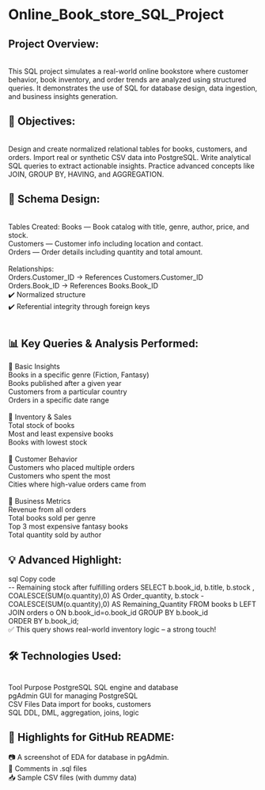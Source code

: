 # Online_Book_store_SQL_Project

## Project Overview:
<br>This SQL project simulates a real-world online bookstore where customer behavior, book inventory, and order trends are analyzed using structured queries. It demonstrates the use of SQL for database design, data ingestion, and business insights generation.

## 🎯 Objectives:
<br>Design and create normalized relational tables for books, customers, and orders.
Import real or synthetic CSV data into PostgreSQL.
Write analytical SQL queries to extract actionable insights.
Practice advanced concepts like JOIN, GROUP BY, HAVING, and AGGREGATION.
<br>
## 🧱 Schema Design:
<br>Tables Created:
Books — Book catalog with title, genre, author, price, and stock.<br>
Customers — Customer info including location and contact.<br>
Orders — Order details including quantity and total amount.<br>
<br>
Relationships:<br>
Orders.Customer_ID → References Customers.Customer_ID<br>
Orders.Book_ID → References Books.Book_ID<br>
✔️ Normalized structure<br>
✔️ Referential integrity through foreign keys<br>
<br>
## 📊 Key Queries & Analysis Performed:<br>
🔹 Basic Insights<br>
Books in a specific genre (Fiction, Fantasy)<br>
Books published after a given year<br>
Customers from a particular country<br>
Orders in a specific date range<br>
<br>
🔹 Inventory & Sales<br>
Total stock of books<br>
Most and least expensive books<br>
Books with lowest stock<br>
<br>
🔹 Customer Behavior<br>
Customers who placed multiple orders<br>
Customers who spent the most<br>
Cities where high-value orders came from<br>
<br>
🔹 Business Metrics<br>
Revenue from all orders<br>
Total books sold per genre<br>
Top 3 most expensive fantasy books<br>
Total quantity sold by author<br>

## 💡 Advanced Highlight:<br>
sql
Copy code<br>
-- Remaining stock after fulfilling orders
SELECT b.book_id, b.title, b.stock , COALESCE(SUM(o.quantity),0) AS Order_quantity,
       b.stock - COALESCE(SUM(o.quantity),0) AS Remaining_Quantity
FROM books b
LEFT JOIN orders o ON b.book_id=o.book_id
GROUP BY b.book_id <br>
ORDER BY b.book_id;<br>
✅ This query shows real-world inventory logic – a strong touch!<br>

## 🛠️ Technologies Used:
<br>Tool	Purpose
PostgreSQL SQL engine and database<br>
pgAdmin GUI for managing PostgreSQL<br>
CSV Files Data import for books, customers<br>
SQL DDL, DML, aggregation, joins, logic<br>

## 📌 Highlights for GitHub README:<br>
📷 A screenshot of EDA for database in pgAdmin.<br>
💬 Comments in .sql files<br>
📥 Sample CSV files (with dummy data)<br>
